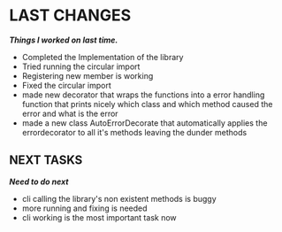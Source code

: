# LAST CHANGES
***Things I worked on last time.***

- Completed the Implementation of the library
- Tried running the circular import
- Registering new member is working
- Fixed the circular import
- made new decorator that wraps the functions into a error handling function 
that prints nicely which class and which method caused the error and what is the error
- made a new class AutoErrorDecorate that automatically applies the errordecorator to all it's methods leaving the dunder methods

## NEXT TASKS
***Need to do next***

- cli calling the library's non existent methods is buggy
- more running and fixing is needed 
- cli working is the most important task now